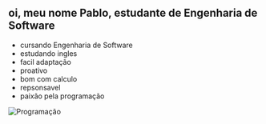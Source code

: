 ## oi, meu nome Pablo, estudante de Engenharia de Software
- cursando Engenharia de Software
- estudando ingles
- facil adaptação
- proativo
- bom com calculo
- repsonsavel
- paixão pela programação

![Programação](https://www.valuehost.com.br/blog/wp-content/uploads/2016/10/programming-770x438.jpg.webp)
